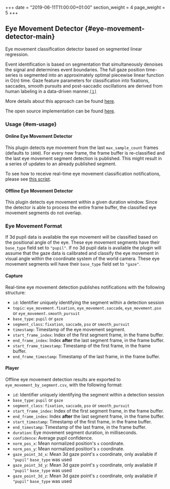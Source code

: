 +++
date = "2019-06-11T11:00:00+01:00"
section_weight = 4
page_weight = 5
+++

## Eye Movement Detector {#eye-movement-detector-main}

Eye movement classification detector based on segmented linear regression.

Event identification is based on segmentation that simultaneously denoises the signal and determines event boundaries. The full gaze position time-series is segmented into an approximately optimal piecewise linear function in O(n) time. Gaze feature parameters for classification into fixations, saccades, smooth pursuits and post-saccadic oscillations are derived from human labeling in a data-driven manner.[`[1]`](#nslr-hmm-paper)

More details about this approach can be found [here][nslr-hmm-paper].

The open source implementation can be found [here][nslr-hmm-repo].

### Usage {#em-usage}

#### Online Eye Movement Detector

This plugin detects eye movement from the last `max_sample_count` frames (defaults to `1000`). For every new frame, the frame buffer is re-classified and the last eye movement segment detection is published. This might result in a series of updates to an already published segment.

To see how to receive real-time eye movement classification notifications, please see [this script][eye-movement-helper-py].

#### Offline Eye Movement Detector

This plugin detects eye movement within a given duration window. Since the detector is able to process the entire frame buffer, the classified eye movement segments do not overlap.

### Eye Movement Format

If 3d pupil data is available the eye movement will be classified based on the positional angle of the eye. These eye movement segments have their `base_type` field set to `"pupil"`. If no 3d pupil data is available the plugin will assume that the gaze data is calibrated and classify the eye movement in visual angle within the coordinate system of the world camera. These eye movement segments will have their `base_type` field set to `"gaze"`.

#### Capture

Real-time eye movement detection publishes notifications with the following structure:

- `id`: Identifier uniquely identifying the segment within a detection session
- `topic`: `eye_movement.fixation`, `eye_movement.saccade`, `eye_movement.pso` or `eye_movement.smooth_pursuit`
- `base_type`: `pupil` or `gaze`
- `segment_class`: `fixation`, `saccade`, `pso` or `smooth_pursuit`
- `timestamp`: Timestamp of the eye movement segment.
- `start_frame_index`: Index of the first segment frame, in the frame buffer.
- `end_frame_index`: Index **after** the last segment frame, in the frame buffer.
- `start_frame_timestamp`: Timestamp of the first frame, in the frame buffer.
- `end_frame_timestamp`: Timestamp of the last frame, in the frame buffer.

#### Player

Offline eye movement detection results are exported to `eye_movement_by_segment.csv`, with the following format:

- `id`: Identifier uniquely identifying the segment within a detection session
- `base_type`: `pupil` or `gaze`
- `segment_class`: `fixation`, `saccade`, `pso` or `smooth_pursuit`
- `start_frame_index`: Index of the first segment frame, in the frame buffer.
- `end_frame_index`: Index **after** the last segment frame, in the frame buffer.
- `start_timestamp`: Timestamp of the first frame, in the frame buffer.
- `end_timestamp`: Timestamp of the last frame, in the frame buffer.
- `duration`: Eye movement segment duration, in milliseconds.
- `confidence`: Average pupil confidence.
- `norm_pos_x`: Mean normalized position's `x` coordinate.
- `norm_pos_y`: Mean normalized position's `x` coordinate.
- `gaze_point_3d_x`: Mean 3d gaze point's `x` coordinate, only available if `"pupil"` `base_type` was used
- `gaze_point_3d_y`: Mean 3d gaze point's `y` coordinate, only available if `"pupil"` `base_type` was used
- `gaze_point_3d_z`: Mean 3d gaze point's `z` coordinate, only available if `"pupil"` `base_type` was used



[nslr-hmm-paper]: https://www.nature.com/articles/s41598-017-17983-x
[nslr-hmm-repo]: https://gitlab.com/nslr/nslr-hmm
[eye-movement-helper-py]: https://github.com/pupil-labs/pupil-helpers/blob/master/python/filter_eye_movement.py
